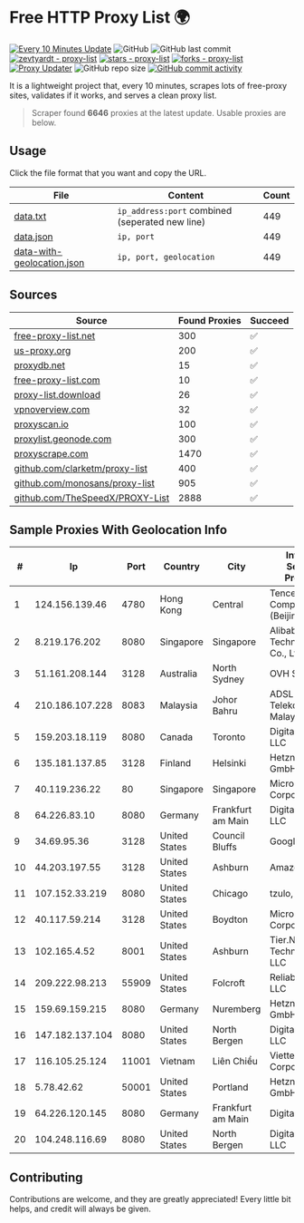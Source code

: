 
# Free HTTP Proxy List 🌍

[![Every 10 Minutes Update](https://github.com/mertguvencli/http-proxy-list/actions/workflows/main.yml/badge.svg?branch=main)](https://github.com/mertguvencli/http-proxy-list/actions/workflows/main.yml)
![GitHub](https://img.shields.io/github/license/mertguvencli/http-proxy-list)
![GitHub last commit](https://img.shields.io/github/last-commit/mertguvencli/http-proxy-list)
[![zevtyardt - proxy-list](https://img.shields.io/static/v1?label=zevtyardt&message=proxy-list&color=blue&logo=github)](https://github.com/zevtyardt/proxy-list "Go to GitHub repo")
[![stars - proxy-list](https://img.shields.io/github/stars/zevtyardt/proxy-list?style=social)](https://github.com/zevtyardt/proxy-list)
[![forks - proxy-list](https://img.shields.io/github/forks/zevtyardt/proxy-list?style=social)](https://github.com/zevtyardt/proxy-list)
[![Proxy Updater](https://github.com/zevtyardt/proxy-list/workflows/Proxy%20Updater/badge.svg)](https://github.com/zevtyardt/proxy-list/actions?query=workflow:"Proxy+Updater")
![GitHub repo size](https://img.shields.io/github/repo-size/zevtyardt/proxy-list)
[![GitHub commit activity](https://img.shields.io/github/commit-activity/m/zevtyardt/proxy-list?logo=commits)](https://github.com/zevtyardt/proxy-list/commits/main)

It is a lightweight project that, every 10 minutes, scrapes lots of free-proxy sites, validates if it works, and serves a clean proxy list.

> Scraper found **6646** proxies at the latest update. Usable proxies are below.

## Usage

Click the file format that you want and copy the URL.

|File|Content|Count|
|----|-------|-----|
|[data.txt](https://raw.githubusercontent.com/mertguvencli/http-proxy-list/main/proxy-list/data.txt)|`ip_address:port` combined (seperated new line)|449|
|[data.json](https://raw.githubusercontent.com/mertguvencli/http-proxy-list/main/proxy-list/data.json)|`ip, port`|449|
|[data-with-geolocation.json](https://raw.githubusercontent.com/mertguvencli/http-proxy-list/main/proxy-list/data-with-geolocation.json)|`ip, port, geolocation`|449|

## Sources

|Source|Found Proxies|Succeed|
|------|-------------|-------|
|[free-proxy-list.net](https://free-proxy-list.net)|300|✅|
|[us-proxy.org](https://www.us-proxy.org)|200|✅|
|[proxydb.net](http://proxydb.net)|15|✅|
|[free-proxy-list.com](https://free-proxy-list.com/?page=&port=&type%5B%5D=http&type%5B%5D=https&up_time=0&search=Search)|10|✅|
|[proxy-list.download](https://www.proxy-list.download/HTTP)|26|✅|
|[vpnoverview.com](https://vpnoverview.com/privacy/anonymous-browsing/free-proxy-servers)|32|✅|
|[proxyscan.io](https://www.proxyscan.io)|100|✅|
|[proxylist.geonode.com](https://proxylist.geonode.com/api/proxy-list?limit=300&page=1&sort_by=lastChecked&sort_type=desc&protocols=http,https)|300|✅|
|[proxyscrape.com](https://api.proxyscrape.com/v2/?request=displayproxies&protocol=http&timeout=10000&country=all&ssl=all&anonymity=all)|1470|✅|
|[github.com/clarketm/proxy-list](https://raw.githubusercontent.com/clarketm/proxy-list/master/proxy-list-raw.txt)|400|✅|
|[github.com/monosans/proxy-list](https://raw.githubusercontent.com/monosans/proxy-list/main/proxies/http.txt)|905|✅|
|[github.com/TheSpeedX/PROXY-List](https://raw.githubusercontent.com/TheSpeedX/PROXY-List/master/http.txt)|2888|✅|


## Sample Proxies With Geolocation Info

|#|Ip|Port|Country|City|Internet Service Provider|
|-|--|----|-------|----|-------------------------|
|1|124.156.139.46|4780|Hong Kong|Central|Tencent Cloud Computing (Beijing) Co|
|2|8.219.176.202|8080|Singapore|Singapore|Alibaba (US) Technology Co., Ltd.|
|3|51.161.208.144|3128|Australia|North Sydney|OVH SAS|
|4|210.186.107.228|8083|Malaysia|Johor Bahru|ADSL Streamyx Telekom Malaysia|
|5|159.203.18.119|8080|Canada|Toronto|DigitalOcean, LLC|
|6|135.181.137.85|3128|Finland|Helsinki|Hetzner Online GmbH|
|7|40.119.236.22|80|Singapore|Singapore|Microsoft Corporation|
|8|64.226.83.10|8080|Germany|Frankfurt am Main|DigitalOcean, LLC|
|9|34.69.95.36|3128|United States|Council Bluffs|Google LLC|
|10|44.203.197.55|3128|United States|Ashburn|Amazon.com|
|11|107.152.33.219|8080|United States|Chicago|tzulo, inc.|
|12|40.117.59.214|3128|United States|Boydton|Microsoft Corporation|
|13|102.165.4.52|8001|United States|Ashburn|Tier.Net Technologies LLC|
|14|209.222.98.213|55909|United States|Folcroft|ReliableSite.Net LLC|
|15|159.69.159.215|8080|Germany|Nuremberg|Hetzner Online GmbH|
|16|147.182.137.104|8080|United States|North Bergen|DigitalOcean, LLC|
|17|116.105.25.124|11001|Vietnam|Liên Chiểu|Viettel Corporation|
|18|5.78.42.62|50001|United States|Portland|Hetzner Online GmbH|
|19|64.226.120.145|8080|Germany|Frankfurt am Main|DigitalOcean|
|20|104.248.116.69|8080|United States|North Bergen|DigitalOcean, LLC|



## Contributing

Contributions are welcome, and they are greatly appreciated! Every
little bit helps, and credit will always be given.

